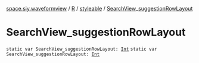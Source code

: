 [space.siy.waveformview](../../index.md) / [R](../index.md) / [styleable](index.md) / [SearchView_suggestionRowLayout](./-search-view_suggestion-row-layout.md)

# SearchView_suggestionRowLayout

`static var SearchView_suggestionRowLayout: `[`Int`](https://kotlinlang.org/api/latest/jvm/stdlib/kotlin/-int/index.html)
`static var SearchView_suggestionRowLayout: `[`Int`](https://kotlinlang.org/api/latest/jvm/stdlib/kotlin/-int/index.html)